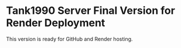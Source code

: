 # Tank1990 Server Final Version for Render Deployment

This version is ready for GitHub and Render hosting.